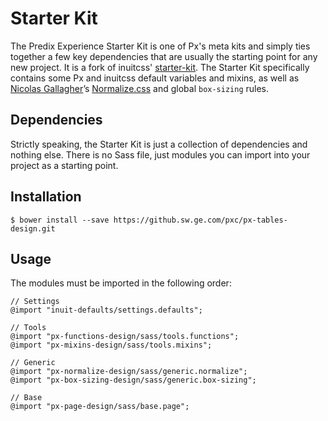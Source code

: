 # Starter Kit

The Predix Experience Starter Kit is one of Px's meta kits and simply ties together a few key dependencies that are usually the starting point for any new project. It is a fork of inuitcss' [starter-kit](https://github.com/inuitcss/starter-kit). The Starter Kit specifically contains some Px and inuitcss default variables and mixins, as well as [Nicolas Gallagher](https://twitter.com/necolas)’s [Normalize.css](https://github.com/necolas/normalize.css) and global `box-sizing` rules.

## Dependencies

Strictly speaking, the Starter Kit is just a collection of dependencies and nothing else. There is no Sass file, just modules you can import into your project as a starting point.

## Installation

    $ bower install --save https://github.sw.ge.com/pxc/px-tables-design.git

## Usage

The modules must be imported in the following order:
    
    // Settings
    @import "inuit-defaults/settings.defaults";

    // Tools
    @import "px-functions-design/sass/tools.functions";
    @import "px-mixins-design/sass/tools.mixins";

    // Generic
    @import "px-normalize-design/sass/generic.normalize";
    @import "px-box-sizing-design/sass/generic.box-sizing";
    
    // Base
    @import "px-page-design/sass/base.page";
